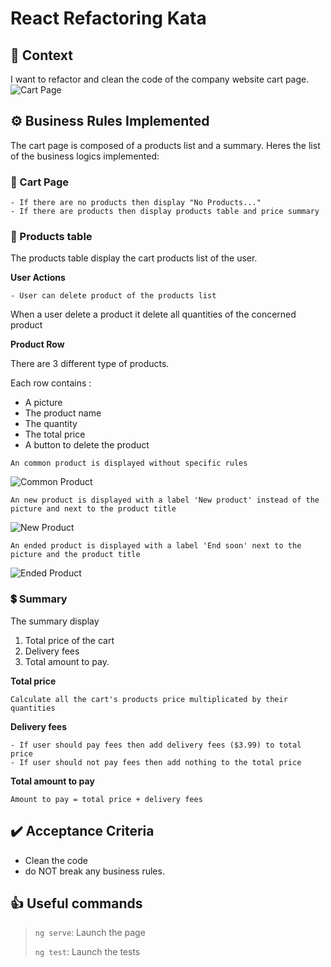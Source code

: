 # React Refactoring Kata

## 🚩 Context

I want to refactor and clean the code of the company website cart page.
![Cart Page](public/images/cartPage.JPG)

## ⚙️ Business Rules Implemented

The cart page is composed of a products list and a summary.
Heres the list of the business logics implemented:

### 🛒 Cart Page

```
- If there are no products then display "No Products..."
- If there are products then display products table and price summary
```

### 🧾 Products table

The products table display the cart products list of the user.

**User Actions**

```
- User can delete product of the products list
```

When a user delete a product it delete all quantities of the concerned product

**Product Row**

There are 3 different type of products.

Each row contains :

- A picture
- The product name
- The quantity
- The total price
- A button to delete the product

```
An common product is displayed without specific rules
```

![Common Product](public/images/commonProduct.JPG)

```
An new product is displayed with a label 'New product' instead of the picture and next to the product title
```

![New Product](public/images/newProduct.JPG)

```
An ended product is displayed with a label 'End soon' next to the picture and the product title
```

![Ended Product](public/images/endedProduct.JPG)

### 💲 Summary

The summary display

1. Total price of the cart
2. Delivery fees
3. Total amount to pay.

**Total price**

```
Calculate all the cart's products price multiplicated by their quantities
```

**Delivery fees**

```
- If user should pay fees then add delivery fees ($3.99) to total price
- If user should not pay fees then add nothing to the total price
```

**Total amount to pay**

```
Amount to pay = total price + delivery fees
```

## ✔️ Acceptance Criteria

- Clean the code
- do NOT break any business rules.

## 👍 Useful commands

> `ng serve`: Launch the page
>
> `ng test`: Launch the tests

